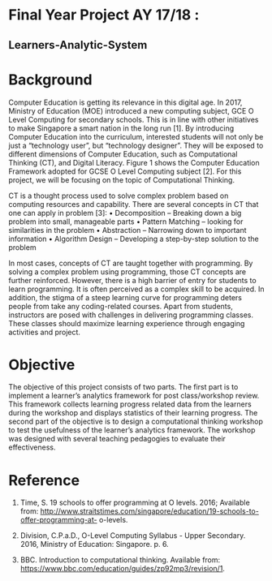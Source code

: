 # Final Year Project AY 17/18 :
## Learners-Analytic-System

# Background
Computer Education is getting its relevance in this digital age. In 2017, Ministry of Education (MOE) introduced a new computing subject, GCE O Level Computing for secondary schools. This is in line with other initiatives to make Singapore a smart nation in the long run [1]. By introducing Computer Education into the curriculum, interested students will not only be just a “technology user”, but “technology designer”. They will be exposed to different dimensions of Computer Education, such as Computational Thinking (CT), and Digital Literacy. Figure 1 shows the Computer Education Framework adopted for GCSE O Level Computing subject [2]. For this project, we will be focusing on the topic of Computational Thinking.

CT is a thought process used to solve complex problem based on computing resources and capability. There are several concepts in CT that one can apply in problem [3]:
• Decomposition – Breaking down a big problem into small, manageable parts
• Pattern Matching – looking for similarities in the problem
• Abstraction – Narrowing down to important information
• Algorithm Design – Developing a step-by-step solution to the problem

In most cases, concepts of CT are taught together with programming. By solving a complex problem using programming, those CT concepts are further reinforced.
However, there is a high barrier of entry for students to learn programming. It is often perceived as a complex skill to be acquired. In addition, the stigma of a steep learning curve for programming deters people from take any coding-related courses. Apart from students, instructors are posed with challenges in delivering programming classes. These classes should maximize learning experience through engaging activities and project.

# Objective
The objective of this project consists of two parts. The first part is to implement a learner’s analytics framework for post class/workshop review. This framework collects learning progress related data from the learners during the workshop and displays statistics of their learning progress. The second part of the objective is to design a computational thinking workshop to test the usefulness of the learner’s analytics framework. The workshop was designed with several teaching pedagogies to evaluate their effectiveness.

# Reference
1. Time, S. 19 schools to offer programming at O levels. 2016; Available from: http://www.straitstimes.com/singapore/education/19-schools-to-offer-programming-at- o-levels.

2. Division, C.P.a.D., O-Level Computing Syllabus - Upper Secondary. 2016, Ministry of Education: Singapore. p. 6.

3. BBC. Introduction to computational thinking. Available from: https://www.bbc.com/education/guides/zp92mp3/revision/1.
